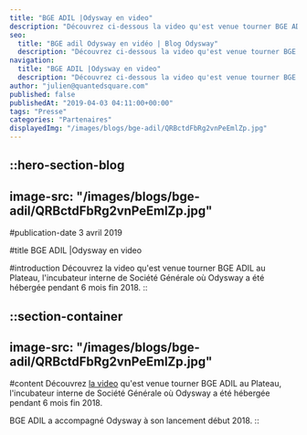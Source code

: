 ```yaml
---
title: "BGE ADIL |Odysway en video"
description: "Découvrez ci-dessous la video qu'est venue tourner BGE ADIL au Plateau, l'incubateur interne de Société Générale où Odysway a été hébergée pendant 6 mois fin 2018."
seo:
  title: "BGE adil Odysway en vidéo | Blog Odysway"
  description: "Découvrez ci-dessous la video qu'est venue tourner BGE ADIL au Plateau, l'incubateur interne de Société Générale."
navigation:
  title: "BGE ADIL |Odysway en video"
  description: "Découvrez ci-dessous la video qu'est venue tourner BGE ADIL au Plateau, l'incubateur interne de Société Générale où Odysway a été hébergée pendant 6 mois fin 2018."
author: "julien@quantedsquare.com"
published: false
publishedAt: "2019-04-03 04:11:00+00:00"
tags: "Presse"
categories: "Partenaires"
displayedImg: "/images/blogs/bge-adil/QRBctdFbRg2vnPeEmlZp.jpg"
---
```


::hero-section-blog
---
image-src: "/images/blogs/bge-adil/QRBctdFbRg2vnPeEmlZp.jpg"
---
#publication-date
3 avril 2019

#title
BGE ADIL |Odysway en video

#introduction
Découvrez la video qu'est venue tourner BGE ADIL au Plateau, l'incubateur interne de Société Générale où Odysway a été hébergée pendant 6 mois fin 2018.
::

::section-container
---
image-src: "/images/blogs/bge-adil/QRBctdFbRg2vnPeEmlZp.jpg"
---
#content
Découvrez [la video](https://youtu.be/bgFHho91QqI) qu'est venue tourner BGE ADIL au Plateau, l'incubateur interne de Société Générale où Odysway a été hébergée pendant 6 mois fin 2018.

  
  

BGE ADIL a accompagné Odysway à son lancement début 2018.
::
